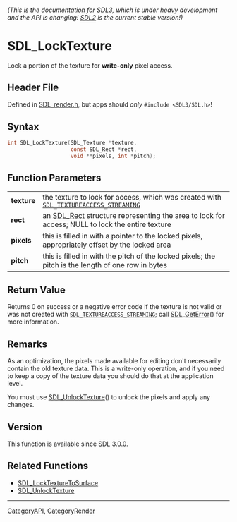 ###### (This is the documentation for SDL3, which is under heavy development and the API is changing! [SDL2](https://wiki.libsdl.org/SDL2/) is the current stable version!)
# SDL_LockTexture

Lock a portion of the texture for **write-only** pixel access.

## Header File

Defined in [SDL_render.h](https://github.com/libsdl-org/SDL/blob/main/include/SDL3/SDL_render.h), but apps should _only_ `#include <SDL3/SDL.h>`!

## Syntax

```c
int SDL_LockTexture(SDL_Texture *texture,
                    const SDL_Rect *rect,
                    void **pixels, int *pitch);

```

## Function Parameters

|                 |                                                                                                                     |
| --------------- | ------------------------------------------------------------------------------------------------------------------- |
| **texture**     | the texture to lock for access, which was created with [`SDL_TEXTUREACCESS_STREAMING`](SDL_TEXTUREACCESS_STREAMING) |
| **rect**        | an [SDL_Rect](SDL_Rect) structure representing the area to lock for access; NULL to lock the entire texture         |
| **pixels**      | this is filled in with a pointer to the locked pixels, appropriately offset by the locked area                      |
| **pitch**       | this is filled in with the pitch of the locked pixels; the pitch is the length of one row in bytes                  |

## Return Value

Returns 0 on success or a negative error code if the texture is not valid
or was not created with
[`SDL_TEXTUREACCESS_STREAMING`](SDL_TEXTUREACCESS_STREAMING); call
[SDL_GetError](SDL_GetError)() for more information.

## Remarks

As an optimization, the pixels made available for editing don't necessarily
contain the old texture data. This is a write-only operation, and if you
need to keep a copy of the texture data you should do that at the
application level.

You must use [SDL_UnlockTexture](SDL_UnlockTexture)() to unlock the pixels
and apply any changes.

## Version

This function is available since SDL 3.0.0.

## Related Functions

* [SDL_LockTextureToSurface](SDL_LockTextureToSurface)
* [SDL_UnlockTexture](SDL_UnlockTexture)

----
[CategoryAPI](CategoryAPI), [CategoryRender](CategoryRender)


